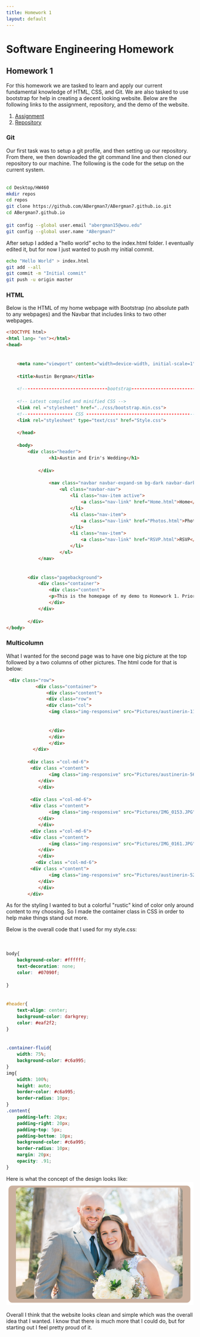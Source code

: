 ```yaml
---
title: Homework 1
layout: default
---
```

# Software Engineering Homework

## Homework 1

For this homework we are tasked to learn and apply our current fundamental knowledge of HTML, CSS, and Git. We are also tasked
to use bootstrap for help in creating a decent looking website. Below are the following links to the assignment, repository, and the demo of the website.

1. [Assignment](http://www.wou.edu/~morses/classes/cs46x/assignments/HW1.html)
2. [Repository](https://github.com/ABergman7/ABergman7.github.io)


### Git

Our first task was to setup a git profile, and then setting up our repository. From there, we then downloaded the git command line
and then cloned our repository to our machine. The following is the code for the setup on the current system.

```bash

cd Desktop/HW460
mkdir repos
cd repos
git clone https://github.com/ABergman7/ABergman7.github.io.git
cd ABergman7.github.io

git config --global user.email "abergman15@wou.edu"
git config --global user.name "ABergman7"
```

After setup I added a "hello world" echo to the index.html folder. I eventually edited it, but for now I just wanted to push my initial commit.

```bash
echo "Hello World" > index.html
git add --all
git commit -m "Initial commit"
git push -u origin master
```

### HTML
Below is the HTML of my home webpage with Bootstrap (no absolute path to any webpages) and the Navbar that includes links to two other webpages.
```html
<!DOCTYPE html> 
<html lang= "en"></html>
<head>
    
    
    <meta name="viewport" content="width=device-width, initial-scale=1">
    
    <title>Austin Bergman</title>
    
    <!--------------------------------bootstrap------------------------------------>
    
    <!-- Latest compiled and minified CSS -->
    <link rel ="stylesheet" href="../css/bootstrap.min.css">
    <!------------------- CSS ----------------------------------------->
    <link rel="stylesheet" type="text/css" href="Style.css">
    
    </head>
    
    <body>
        <div class="header">
                <h1>Austin and Erin's Wedding</h1>
                
            </div>
          
                <nav class="navbar navbar-expand-sm bg-dark navbar-dark justify-content-center">
                    <ul class="navbar-nav">
                        <li class="nav-item active">
                            <a class="nav-link" href="Home.html">Home</a>
                        </li>
                        <li class="nav-item">
                            <a class="nav-link" href="Photos.html">Photos</a>
                        </li>
                        <li class="nav-item">
                            <a class="nav-link" href="RSVP.html">RSVP</a>
                        </li>
                    </ul>
            </nav>
        
    
        <div class="pagebackground">
            <div class="container">
                <div class="content">   
                <p>This is the homepage of my demo to Homework 1. Prior to our wedding I promised my wife that I'd make a website to handle our wedding stuff. Well I'm a bit late, but nonetheless I was still interested in making it.</p>
                </div>    
            </div>    
            
        </div>
</body>
```
### Multicolumn
What I wanted for the second page was to have one big picture at the top followed by a two columns of other pictures. The html code for that is below:

```html
 <div class="row">     
           <div class="container">
               <div class="content">
               <div class="row">
               <div class="col">    
                <img class="img-responsive" src="Pictures/austinerin-116.jpg" alt="Standing">


                </div>
                </div>
                </div>
          </div>
    
        <div class ="col-md-6">
         <div class ="content">    
                <img class="img-responsive" src="Pictures/austinerin-565.jpg" alt="Dancing"> 
            </div> 
            </div>
        
         <div class ="col-md-6">
         <div class ="content">    
                <img class="img-responsive" src="Pictures/IMG_0153.JPG" alt="Ceremony"> 
            </div> 
            </div>
         <div class ="col-md-6">
         <div class ="content">    
                <img class="img-responsive" src="Pictures/IMG_0161.JPG" alt="Walking"> 
            </div> 
            </div>
           <div class ="col-md-6">
         <div class ="content">    
                <img class="img-responsive" src="Pictures/austinerin-528.jpg" alt="Walking"> 
            </div> 
            </div>
        </div>
```
As for the styling I wanted to but a colorful "rustic" kind of color only around content to my choosing. So I made the container class in CSS in order to help make things stand out more. 

Below is the overall code that I used for my style.css:

```CSS


body{
    background-color: #ffffff;
    text-decoration: none;
    color:  #07090f;
    
}


#header{
    text-align: center;
    background-color: darkgrey;
    color: #eaf2f2; 
}


.container-fluid{
    width: 75%;
    background-color: #c6a995; 
}
img{
    width: 100%;
    height: auto;
    border-color: #c6a995;
    border-radius: 10px;
}
.content{
    padding-left: 20px;
    padding-right: 20px;
    padding-top: 5px;
    padding-bottom: 10px;
    background-color: #c6a995;
    border-radius: 10px;
    margin: 20px;
    opacity: .91;
}


```
Here is what the concept of the design looks like:
![Example](Pictures/Example1.PNG)

Overall I think that the website looks clean and simple which was the overall idea that I wanted. I know that there is much more that I could do, but for starting out I feel pretty proud of it.

